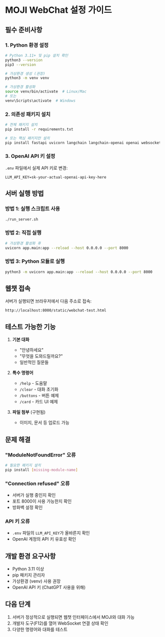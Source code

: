# MOJI WebChat 설정 가이드

## 필수 준비사항

### 1. Python 환경 설정
```bash
# Python 3.11+ 및 pip 설치 확인
python3 --version
pip3 --version

# 가상환경 생성 (권장)
python3 -m venv venv

# 가상환경 활성화
source venv/bin/activate  # Linux/Mac
# 또는
venv\Scripts\activate  # Windows
```

### 2. 의존성 패키지 설치
```bash
# 전체 패키지 설치
pip install -r requirements.txt

# 또는 핵심 패키지만 설치
pip install fastapi uvicorn langchain langchain-openai openai websockets
```

### 3. OpenAI API 키 설정
`.env` 파일에서 실제 API 키로 변경:
```
LLM_API_KEY=sk-your-actual-openai-api-key-here
```

## 서버 실행 방법

### 방법 1: 실행 스크립트 사용
```bash
./run_server.sh
```

### 방법 2: 직접 실행
```bash
# 가상환경 활성화 후
uvicorn app.main:app --reload --host 0.0.0.0 --port 8000
```

### 방법 3: Python 모듈로 실행
```bash
python3 -m uvicorn app.main:app --reload --host 0.0.0.0 --port 8000
```

## 웹챗 접속

서버가 실행되면 브라우저에서 다음 주소로 접속:
```
http://localhost:8000/static/webchat-test.html
```

## 테스트 가능한 기능

1. **기본 대화**
   - "안녕하세요"
   - "무엇을 도와드릴까요?"
   - 일반적인 질문들

2. **특수 명령어**
   - `/help` - 도움말
   - `/clear` - 대화 초기화
   - `/buttons` - 버튼 예제
   - `/card` - 카드 UI 예제

3. **파일 첨부** (구현됨)
   - 이미지, 문서 등 업로드 가능

## 문제 해결

### "ModuleNotFoundError" 오류
```bash
# 필요한 패키지 설치
pip install [missing-module-name]
```

### "Connection refused" 오류
- 서버가 실행 중인지 확인
- 포트 8000이 사용 가능한지 확인
- 방화벽 설정 확인

### API 키 오류
- `.env` 파일의 `LLM_API_KEY`가 올바른지 확인
- OpenAI 계정의 API 키 유효성 확인

## 개발 환경 요구사항

- Python 3.11 이상
- pip 패키지 관리자
- 가상환경 (venv) 사용 권장
- OpenAI API 키 (ChatGPT 사용을 위해)

## 다음 단계

1. 서버가 정상적으로 실행되면 웹챗 인터페이스에서 MOJI와 대화 가능
2. 개발자 도구(F12)를 열어 WebSocket 연결 상태 확인
3. 다양한 명령어와 대화를 테스트